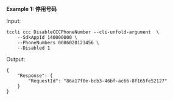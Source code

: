 **Example 1: 停用号码**



Input: 

```
tccli ccc DisableCCCPhoneNumber --cli-unfold-argument  \
    --SdkAppId 140000000 \
    --PhoneNumbers 0086020123456 \
    --Disabled 1
```

Output: 
```
{
    "Response": {
        "RequestId": "86a17f0e-bcb3-46bf-ac66-8f165fe52127"
    }
}
```

